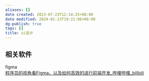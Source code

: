 ```yaml
---
aliases: []
date created: 2023-07-23T12:14:25+08:00
date modified: 2024-01-13T19:21:06+08:00
dg-publish: true
tags: []
title: ui设计
---
```


## 相关软件
figma  
[程序员的视角看Figma，以及如何高效的进行前端开发\_哔哩哔哩\_bilibili](https://www.bilibili.com/video/BV1HP411k7Ma/?buvid=XY630CE669F34078F341989B1EE06E60B0127&is_story_h5=false&mid=g8UDjEqHIS5oCexxb9oAEQ%3D%3D&p=1&plat_id=116&share_from=ugc&share_medium=android&share_plat=android&share_session_id=9deacb2f-7deb-42d9-a38c-0af4e6b9c8d2&share_source=COPY&share_tag=s_i&timestamp=1690049597&unique_k=q6ZjOYD&up_id=588977169)